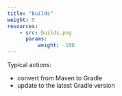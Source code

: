 ```yaml
---
title: "Builds"
weight: 5
resources:
    - src: builds.png
      params:
          weight: -100
---
```


Typical actions:

* convert from Maven to Gradle
* update to the latest Gradle version
